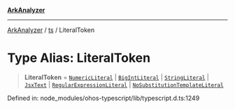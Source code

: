 [**ArkAnalyzer**](../../../../README.md)

***

[ArkAnalyzer](../../../../globals.md) / [ts](../README.md) / LiteralToken

# Type Alias: LiteralToken

> **LiteralToken** = [`NumericLiteral`](../interfaces/NumericLiteral.md) \| [`BigIntLiteral`](../interfaces/BigIntLiteral.md) \| [`StringLiteral`](../interfaces/StringLiteral.md) \| [`JsxText`](../interfaces/JsxText.md) \| [`RegularExpressionLiteral`](../interfaces/RegularExpressionLiteral.md) \| [`NoSubstitutionTemplateLiteral`](../interfaces/NoSubstitutionTemplateLiteral.md)

Defined in: node\_modules/ohos-typescript/lib/typescript.d.ts:1249
